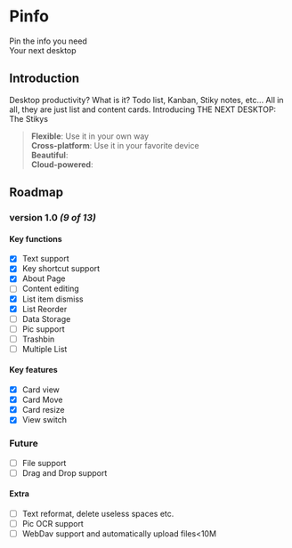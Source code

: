 # Pinfo

Pin the info you need  
Your next desktop

## Introduction
Desktop productivity? What is it?
Todo list, Kanban, Stiky notes, etc...
All in all, they are just list and content cards.
Introducing THE NEXT DESKTOP: The Stikys

> **Flexible**: Use it in your own way  
> **Cross-platform**: Use it in your favorite device  
> **Beautiful**:  
> **Cloud-powered**:

## Roadmap
### version 1.0 *(9 of 13)*
#### Key functions
- [x] Text support  
- [x] Key shortcut support  
- [x] About Page  
- [ ] Content editing  
- [x] List item dismiss  
- [x] List Reorder  
- [ ] Data Storage  
- [ ] Pic support  
- [ ] Trashbin  
- [ ] Multiple List

#### Key features
- [x] Card view  
- [x] Card Move  
- [x] Card resize  
- [x] View switch

### Future
- [ ] File support  
- [ ] Drag and Drop support
#### Extra
- [ ] Text reformat, delete useless spaces etc.  
- [ ] Pic OCR support  
- [ ] WebDav support and automatically upload files<10M